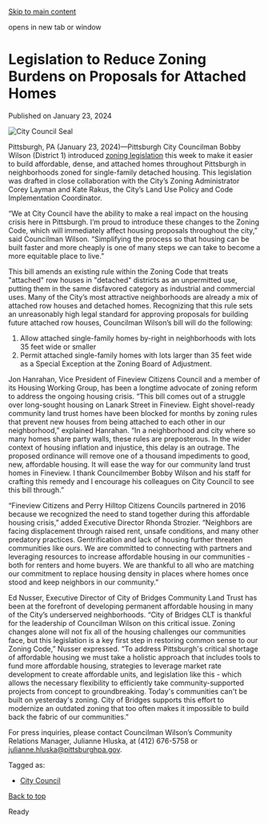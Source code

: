 [Skip to main content](https://www.pittsburghpa.gov/City-Government/City-Council/Districts/Bobby-Wilson-District-1/1-Newsletters-Press-Releases/Councilman-Wilson-Introduces-Legislation-to-Reduce-Zoning-Burdens-on-Proposals-for-Attached-Homes#main-content)

opens in new tab or window

# Legislation to Reduce Zoning Burdens on Proposals for Attached Homes

Published on January 23, 2024

![City Council Seal](https://www.pittsburghpa.gov/files/assets/city/v/1/city-council/images/15528_city-council-seal.png?dimension=pageimage&w=480)

Pittsburgh, PA (January 23, 2024)—Pittsburgh City Councilman Bobby Wilson (District 1) introduced [zoning legislation](https://pittsburgh.legistar.com/LegislationDetail.aspx?ID=6492295&GUID=89F8E68D-64EC-428F-AACD-5155F4BE1E73&Options=&Search=) this week to make it easier to build affordable, dense, and attached homes throughout Pittsburgh in neighborhoods zoned for single-family detached housing. This legislation was drafted in close collaboration with the City’s Zoning Administrator Corey Layman and Kate Rakus, the City’s Land Use Policy and Code Implementation Coordinator.

“We at City Council have the ability to make a real impact on the housing crisis here in Pittsburgh. I’m proud to introduce these changes to the Zoning Code, which will immediately affect housing proposals throughout the city,” said Councilman Wilson. “Simplifying the process so that housing can be built faster and more cheaply is one of many steps we can take to become a more equitable place to live.”

This bill amends an existing rule within the Zoning Code that treats "attached" row houses in "detached" districts as an unpermitted use, putting them in the same disfavored category as industrial and commercial uses. Many of the City’s most attractive neighborhoods are already a mix of attached row houses and detached homes. Recognizing that this rule sets an unreasonably high legal standard for approving proposals for building future attached row houses, Councilman Wilson’s bill will do the following:

1. Allow attached single-family homes by-right in neighborhoods with lots 35 feet wide or smaller
2. Permit attached single-family homes with lots larger than 35 feet wide as a Special Exception at the Zoning Board of Adjustment.

Jon Hanrahan, Vice President of Fineview Citizens Council and a member of its Housing Working Group, has been a longtime advocate of zoning reform to address the ongoing housing crisis. “This bill comes out of a struggle over long-sought housing on Lanark Street in Fineview. Eight shovel-ready community land trust homes have been blocked for months by zoning rules that prevent new houses from being attached to each other in our neighborhood,” explained Hanrahan. “In a neighborhood and city where so many homes share party walls, these rules are preposterous. In the wider context of housing inflation and injustice, this delay is an outrage. The proposed ordinance will remove one of a thousand impediments to good, new, affordable housing. It will ease the way for our community land trust homes in Fineview. I thank Councilmember Bobby Wilson and his staff for crafting this remedy and I encourage his colleagues on City Council to see this bill through.”

“Fineview Citizens and Perry Hilltop Citizens Councils partnered in 2016 because we recognized the need to stand together during this affordable housing crisis,” added Executive Director Rhonda Strozier. “Neighbors are facing displacement through raised rent, unsafe conditions, and many other predatory practices. Gentrification and lack of housing further threaten communities like ours. We are committed to connecting with partners and leveraging resources to increase affordable housing in our communities - both for renters and home buyers. We are thankful to all who are matching our commitment to replace housing density in places where homes once stood and keep neighbors in our community.”

Ed Nusser, Executive Director of City of Bridges Community Land Trust has been at the forefront of developing permanent affordable housing in many of the City’s underserved neighborhoods. “City of Bridges CLT is thankful for the leadership of Councilman Wilson on this critical issue. Zoning changes alone will not fix all of the housing challenges our communities face, but this legislation is a key first step in restoring common sense to our Zoning Code,” Nusser expressed. “To address Pittsburgh's critical shortage of affordable housing we must take a holistic approach that includes tools to fund more affordable housing, strategies to leverage market rate development to create affordable units, and legislation like this - which allows the necessary flexibility to efficiently take community-supported projects from concept to groundbreaking. Today's communities can't be built on yesterday's zoning. City of Bridges supports this effort to modernize an outdated zoning that too often makes it impossible to build back the fabric of our communities.”

For press inquiries, please contact Councilman Wilson’s Community Relations Manager, Julianne Hluska, at (412) 676-5758 or [julianne.hluska@pittsburghpa.gov](mailto:julianne.hluska@pittsburghpa.gov).

Tagged as:

- [City Council](https://www.pittsburghpa.gov/News-articles?dlv_OC%20CL%20City%20News%20Listing=(dd_OC%20News%20Categories=City%20Council))

[Back to top](https://www.pittsburghpa.gov/City-Government/City-Council/Districts/Bobby-Wilson-District-1/1-Newsletters-Press-Releases/Councilman-Wilson-Introduces-Legislation-to-Reduce-Zoning-Burdens-on-Proposals-for-Attached-Homes#body-top)

Ready
